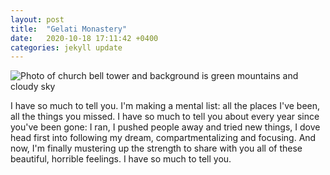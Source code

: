 ```yaml
---
layout: post
title:  "Gelati Monastery"
date:   2020-10-18 17:11:42 +0400
categories: jekyll update
---
```

<img src="//images.weserv.nl/?url=havemapswill.travel/img/2020-10-18-gelati.jpg&&w=500h=400&dpr=4" alt="Photo of church bell tower and background is green mountains and cloudy sky">

I have so much to tell you. I'm making a mental list: all the places I've been, all the things you missed. I have so much to tell you about every year since you've been gone: I ran, I pushed people away and tried new things, I dove head first into following my dream, compartmentalizing and focusing. And now, I'm finally mustering up the strength to share with you all of these beautiful, horrible feelings. I have so much to tell you.
